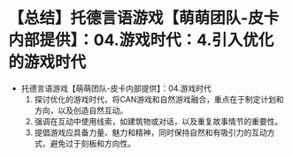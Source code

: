 # 【总结】托德言语游戏【萌萌团队-皮卡内部提供】：04.游戏时代：4.引入优化的游戏时代

-   托德言语游戏【萌萌团队-皮卡内部提供】：04.游戏时代
    1.  探讨优化的游戏时代，将CAN游戏和自然游戏融合，重点在于制定计划和方向，以及创造自然互动。
    2.  强调在互动中使用线索，如建筑物或对话，以及重复故事情节的重要性。
    3.  提倡游戏应具备力量、魅力和精神，同时保持自然和有吸引力的互动方式，避免过于刻板和方向性。